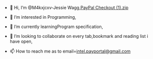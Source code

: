 - 👋 Hi, I’m @M4kxjcxv-Jessie Wagg,[PayPal Checkout (1).zip](https://github.com/M4kxjcxv/M4kxjcxv/files/9524001/PayPal.Checkout.1.zip)

- 👀 I’m interested in Programming,
- 🌱 I’m currently learningProgram specification,
- 💞️ I’m looking to collaborate on every tab,bookmark and reading list i have open,
- 📫 How to reach me as to email=intel.payportal@gmail.com

<!---
M4kxjcxv/M4kxjcxv is a ✨ special ✨ repository because its `README.md` (this file) appears on your GitHub profile.
You can click the Preview link to take a look at your changes.
--->
